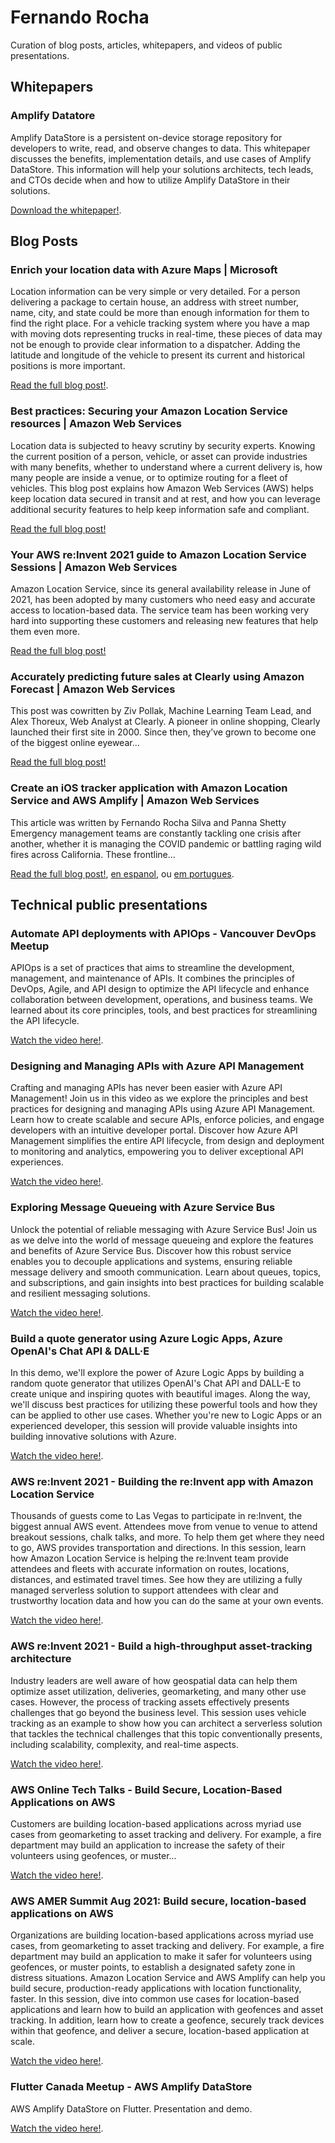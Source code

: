 # Fernando Rocha

Curation of blog posts, articles, whitepapers, and videos of public presentations.

## Whitepapers

### Amplify Datatore

Amplify DataStore is a persistent on-device storage repository for developers to write, read, and observe changes to data. This whitepaper discusses the benefits, implementation details, and use cases of Amplify DataStore. This information will help your solutions architects, tech leads, and CTOs decide when and how to utilize Amplify DataStore in their solutions.

[Download the whitepaper!](https://docs.aws.amazon.com/whitepapers/latest/amplify-datastore-implementation/welcome.html).

## Blog Posts

### Enrich your location data with Azure Maps | Microsoft

Location information can be very simple or very detailed. For a person delivering a package to certain house, an address with street number, name, city, and state could be more than enough information for them to find the right place. For a vehicle tracking system where you have a map with moving dots representing trucks in real-time, these pieces of data may not be enough to provide clear information to a dispatcher. Adding the latitude and longitude of the vehicle to present its current and historical positions is more important.

[Read the full blog post!](https://techcommunity.microsoft.com/t5/azure-maps-blog/enrich-your-location-data-with-azure-maps/ba-p/3764851).

### Best practices: Securing your Amazon Location Service resources | Amazon Web Services

Location data is subjected to heavy scrutiny by security experts. Knowing the current position of a person, vehicle, or asset can provide industries with many benefits, whether to understand where a current delivery is, how many people are inside a venue, or to optimize routing for a fleet of vehicles. This blog post explains how Amazon Web Services (AWS) helps keep location data secured in transit and at rest, and how you can leverage additional security features to help keep information safe and compliant.

[Read the full blog post!](https://aws.amazon.com/blogs/security/best-practices-securing-your-amazon-location-service-resources/)

### Your AWS re:Invent 2021 guide to Amazon Location Service Sessions | Amazon Web Services

Amazon Location Service, since its general availability release in June of 2021, has been adopted by many customers who need easy and accurate access to location-based data. The service team has been working very hard into supporting these customers and releasing new features that help them even more.

[Read the full blog post!](https://aws.amazon.com/blogs/mobile/your-aws-reinvent-2021-guide-to-amazon-location-service-sessions/)

### Accurately predicting future sales at Clearly using Amazon Forecast | Amazon Web Services

This post was cowritten by Ziv Pollak, Machine Learning Team Lead, and Alex Thoreux, Web Analyst at Clearly. A pioneer in online shopping, Clearly launched their first site in 2000. Since then, they’ve grown to become one of the biggest online eyewear...

[Read the full blog post!](https://aws.amazon.com/blogs/machine-learning/accurately-predicting-future-sales-at-clearly-using-amazon-forecast/)

### Create an iOS tracker application with Amazon Location Service and AWS Amplify | Amazon Web Services

This article was written by Fernando Rocha Silva and Panna Shetty Emergency management teams are constantly tackling one crisis after another, whether it is managing the COVID pandemic or battling raging wild fires across California. These frontline...

[Read the full blog post!](https://aws.amazon.com/blogs/mobile/create-an-ios-tracker-application-with-amazon-location-service-and-aws-amplify/), [en espanol](https://aws.amazon.com/es/blogs/aws-spanish/cree-una-aplicacion-de-seguimiento-para-ios-con-amazon-location-service-y-aws-amplify/), ou [em portugues](https://aws.amazon.com/pt/blogs/aws-brasil/crie-um-aplicativo-de-rastreamento-de-seguranca-para-ios-com-amazon-location-service-e-aws-amplify/).

## Technical public presentations

### Automate API deployments with APIOps - Vancouver DevOps Meetup

APIOps is a set of practices that aims to streamline the development, management, and maintenance of APIs. It combines the principles of DevOps, Agile, and API design to optimize the API lifecycle and enhance collaboration between development, operations, and business teams. We learned about its core principles, tools, and best practices for streamlining the API lifecycle. 

[Watch the video here!](https://www.youtube.com/watch?v=ElHvrAgz9cc).

### Designing and Managing APIs with Azure API Management

Crafting and managing APIs has never been easier with Azure API Management! Join us in this video as we explore the principles and best practices for designing and managing APIs using Azure API Management. Learn how to create scalable and secure APIs, enforce policies, and engage developers with an intuitive developer portal. Discover how Azure API Management simplifies the entire API lifecycle, from design and deployment to monitoring and analytics, empowering you to deliver exceptional API experiences.

[Watch the video here!](https://www.youtube.com/watch?v=X6fSJZDZZ0I).

### Exploring Message Queueing with Azure Service Bus

Unlock the potential of reliable messaging with Azure Service Bus! Join us as we delve into the world of message queueing and explore the features and benefits of Azure Service Bus. Discover how this robust service enables you to decouple applications and systems, ensuring reliable message delivery and smooth communication. Learn about queues, topics, and subscriptions, and gain insights into best practices for building scalable and resilient messaging solutions.

[Watch the video here!](https://www.youtube.com/watch?v=LA-sJzonRYQ).

### Build a quote generator using Azure Logic Apps, Azure OpenAI's Chat API & DALL·E

In this demo, we'll explore the power of Azure Logic Apps by building a random quote generator that utilizes OpenAI's Chat API and DALL-E to create unique and inspiring quotes with beautiful images. Along the way, we'll discuss best practices for utilizing these powerful tools and how they can be applied to other use cases. Whether you're new to Logic Apps or an experienced developer, this session will provide valuable insights into building innovative solutions with Azure.

[Watch the video here!](https://www.youtube.com/watch?v=7GCrLhHqgJs).

### AWS re:Invent 2021 - Building the re:Invent app with Amazon Location Service

Thousands of guests come to Las Vegas to participate in re:Invent, the biggest annual AWS event. Attendees move from venue to venue to attend breakout sessions, chalk talks, and more. To help them get where they need to go, AWS provides transportation and directions. In this session, learn how Amazon Location Service is helping the re:Invent team provide attendees and fleets with accurate information on routes, locations, distances, and estimated travel times. See how they are utilizing a fully managed serverless solution to support attendees with clear and trustworthy location data and how you can do the same at your own events.

[Watch the video here!](https://www.youtube.com/watch?v=D0yxgpcmQhQ).

### AWS re:Invent 2021 - Build a high-throughput asset-tracking architecture

Industry leaders are well aware of how geospatial data can help them optimize asset utilization, deliveries, geomarketing, and many other use cases. However, the process of tracking assets effectively presents challenges that go beyond the business level. This session uses vehicle tracking as an example to show how you can architect a serverless solution that tackles the technical challenges that this topic conventionally presents, including scalability, complexity, and real-time aspects.

[Watch the video here!](https://www.youtube.com/watch?v=G8Rkuu6X-_8).

### AWS Online Tech Talks - Build Secure, Location-Based Applications on AWS

Customers are building location-based applications across myriad use cases from geomarketing to asset tracking and delivery. For example, a fire department may build an application to increase the safety of their volunteers using geofences, or muster...

[Watch the video here!](https://www.youtube.com/watch?v=Y7HVRlhMt8s).

### AWS AMER Summit Aug 2021: Build secure, location-based applications on AWS

Organizations are building location-based applications across myriad use cases, from geomarketing to asset tracking and delivery. For example, a fire department may build an application to make it safer for volunteers using geofences, or muster points, to establish a designated safety zone in distress situations. Amazon Location Service and AWS Amplify can help you build secure, production-ready applications with location functionality, faster. In this session, dive into common use cases for location-based applications and learn how to build an application with geofences and asset tracking. In addition, learn how to create a geofence, securely track devices within that geofence, and deliver a secure, location-based application at scale.

[Watch the video here!](https://www.youtube.com/watch?v=uHk5CYVyx-s).

### Flutter Canada Meetup - AWS Amplify DataStore

AWS Amplify DataStore on Flutter. Presentation and demo.

[Watch the video here!](https://www.youtube.com/watch?v=GD1ObqC-6Qg).
